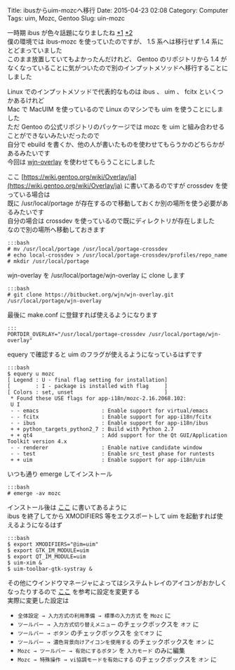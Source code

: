 Title: ibusからuim-mozcへ移行
Date: 2015-04-23 02:08
Category: Computer
Tags: uim, Mozc, Gentoo
Slug: uin-mozc

一時期 ibus が色々話題になりましたね [*1](http://cpplover.blogspot.jp/2013/10/ibus-15.html) [*2](http://www.kaoriya.net/blog/2013/10/18/)  
僕の環境では ibus-mozc を使っていたのですが、 1.5 系へは移行せず 1.4 系にとどまっていました  
このまま放置していてもよかったんだけれど、 Gentoo のリポジトリから 1.4 が  
なくなっていることに気がついたので別のインプットメソッドへ移行することにしました

Linux でのインプットメソッドで代表的なものは ibus 、 uim 、 fcitx といくつかあるけれど  
Mac で MacUIM を使っているので Linux のマシンでも uim を使うことにしました  
ただ Gentoo の公式リポジトリのパッケージでは mozc を uim と組み合わせることができないみたいだったので  
自分で ebuild を書くか、他の人が書いたものを使わせてもらうかのどちらかがあるみたいです  
今回は [wjn-overlay](https://bitbucket.org/wjn/wjn-overlay) を使わせてもらうことにしました

ここ [https://wiki.gentoo.org/wiki/Overlay/ja](https://wiki.gentoo.org/wiki/Overlay/ja) に書いてあるのですが crossdev を使っている場合は  
既に /usr/local/portage が存在するので移動しておくか別の場所を使う必要があるみたいです  
自分の場合は crossdev を使っているので既にディレクトリが存在しました  
なので別の場所へ移動しておきます

    :::bash
    # mv /usr/local/portage /usr/local/portage-crossdev
    # echo local-crossdev > /usr/local/portage-crossdev/profiles/repo_name
    # mkdir /usr/local/portage

wjn-overlay を /usr/local/portage/wjn-overlay に clone します

    :::bash
    # git clone https://bitbucket.org/wjn/wjn-overlay.git /usr/local/portage/wjn-overlay

最後に make.conf に登録すれば使えるようになります

    :::
    PORTDIR_OVERLAY="/usr/local/portage-crossdev /usr/local/portage/wjn-overlay"

equery で確認すると uim のフラグが使えるようになっているはずです

    :::bash
    $ equery u mozc
    [ Legend : U - final flag setting for installation]
    [        : I - package is installed with flag     ]
    [ Colors : set, unset                             ]
     * Found these USE flags for app-i18n/mozc-2.16.2068.102:
     U I
     - - emacs                    : Enable support for virtual/emacs
     - - fcitx                    : Enable support for app-i18n/fcitx
     - - ibus                     : Enable support for app-i18n/ibus
     + + python_targets_python2_7 : Build with Python 2.7
     + + qt4                      : Add support for the Qt GUI/Application Toolkit version 4.x
     - - renderer                 : Enable native candidate window
     - - test                     : Enable src_test phase for runtests
     + + uim                      : Enable support for app-i18n/uim

いつも通り emerge してインストール

    :::bash
    # emerge -av mozc

インストール後は [ここ](https://bitbucket.org/wjn/wjn-overlay/wiki/Mozc-ebuild-%E3%83%98%E3%83%AB%E3%83%97-%28JA%29) に書いてあるように  
ibus を終了してから XMODIFIERS 等をエクスポートして uim を起動すれば使えるようになるはず

    :::bash
    $ export XMODIFIERS="@im=uim"
    $ export GTK_IM_MODULE=uim
    $ export QT_IM_MODULE=uim
    $ uim-xim &
    $ uim-toolbar-gtk-systray &

その他にウインドウマネージャによってはシステムトレイのアイコンがおかしくなったりするので [ここ](https://archlinuxjp.kusakata.com/wiki/uim_%E3%82%92%E4%BD%BF%E3%81%A3%E3%81%A6%E6%97%A5%E6%9C%AC%E8%AA%9E%E3%82%92%E5%85%A5%E5%8A%9B#uim-toolbar-gtk-systray:_.E3.83.88.E3.83.AC.E3.82.A4.E3.82.A2.E3.82.A4.E3.82.B3.E3.83.B3.E3.81.8C.E3.81.A4.E3.81.B6.E3.82.8C.E3.81.A6.E3.81.BE.E3.81.99) を参考に設定を変更する  
実際に変更した設定は

* `全体設定 → 入力方式の利用準備 → 標準の入力方式` を `Mozc` に
* `ツールバー → 入力方式切り替えメニュー` のチェックボックスを `オフ` に
* `ツールバー → ボタン` のチェックボックスを `全てオフ` に
* `ツールバー → 濃色背景向けアイコンを使用する` のチェックボックスを `オン` に
* `Mozc → ツールバー → 有効にするボタン` を `入力モード` のみに編集
* `Mozc → 特殊操作 → vi協調モードを有効にする` のチェックボックスを `オン` に
